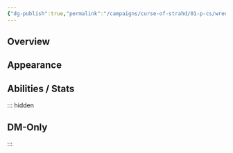 ```yaml
---
{"dg-publish":true,"permalink":"/campaigns/curse-of-strahd/01-p-cs/wren-blackbeak/","tags":["pc"]}
---
```


## Overview
<!-- Brief description of the PC, backstory, personality -->

## Appearance
<!-- Physical description, distinguishing features, attire -->

## Abilities / Stats
<!-- Class, race, skills, feats, special abilities -->

::: hidden
<!-- DM-only notes: motivations, secret history, relationships -->
## DM-Only
:::